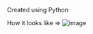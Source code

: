 Created using Python

How it looks like =>
![image](https://github.com/user-attachments/assets/b7d4f15d-8418-4a53-8209-67791a5fe214)
